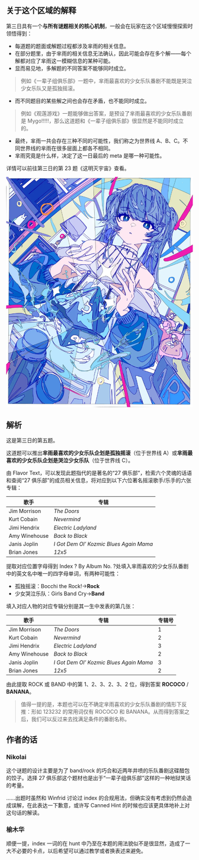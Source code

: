 ## 关于这个区域的解释

第三日具有一个**与所有谜题相关的核心机制**，一般会在玩家在这个区域慢慢探索时领悟得到：

- 每道题的题面或解题过程都涉及芈雨的相关信息。
- 在部分题里，由于芈雨的相关信息无法确认，因此可能会存在多个解——每个解都对应了芈雨这一模糊信息的某种可能。
- 显而易见地，多解题的不同答案不能够同时成立。

> 例如《一辈子组俱乐部》一题中，芈雨最喜欢的少女乐队番剧不能既是哭泣少女乐队又是孤独摇滚。

- 而不同题目的某些解之间也会存在矛盾，也不能同时成立。

> 例如《观莲游戏》一题能够做出答案，是预设了芈雨最喜欢的少女乐队番剧是 Mygo!!!!!，那么这道题和《一辈子组俱乐部》很显然是不能同时成立的。

- 最终，芈雨一共会存在三种不同的可能性，我们称之为世界线 A、B、C。不同世界线的芈雨在很多层面上都各不相同。
- 芈雨究竟是什么样，决定了这一日最后的 meta 是哪一种可能性。

详情可以前往第三日的第 23 题《这明灭宇宙》查看。

<img class="puzzle-image" src="media/solution/day3_premeta/4.webp" alt="">

## 解析

这是第三日的第五题。

这道题可以推出**芈雨最喜欢的少女乐队企划是孤独摇滚**（位于世界线 A）或**芈雨最喜欢的少女乐队企划是哭泣少女乐队**（位于世界线 C）。

由 Flavor Text，可以发现此题指代的是著名的“27 俱乐部”，检索六个灵魂的话语和查阅“27 俱乐部”的成员相关信息，将对应到以下六位著名摇滚歌手/乐手的六张专辑：

|歌手|专辑|
|-|-|
|Jim Morrison|*The Doors*|
|Kurt Cobain|*Nevermind*|
|Jimi Hendrix|*Electric Ladyland*|
|Amy Winehouse|*Back to Black*|
|Janis Joplin|*I Got Dem Ol’ Kozmic Blues Again Mama*|
|Brian Jones|*12x5*|

提取对应位置字母得到 Index ? By Album No.
?处填入芈雨喜欢的少女乐队番剧中的英文名中唯一的四字母单词，有两种可能性：

- 孤独摇滚：Bocchi the Rock!→**Rock** 
- 少女哭泣乐队：Girls Band Cry→**Band**

填入对应人物的对应专辑分别是其一生中发表的第几张：

|歌手|专辑|专辑号|
|-|-|-|
|Jim Morrison|*The Doors*|1|
|Kurt Cobain|*Nevermind*|2|
|Jimi Hendrix|*Electric Ladyland*|3|
|Amy Winehouse|*Back to Black*|2|
|Janis Joplin|*I Got Dem Ol’ Kozmic Blues Again Mama*|3|
|Brian Jones|*12x5*|2|

由此提取 ROCK 或 BAND 中的第 1、2、3、2、3、2 位，得到答案 **ROCOCO** / **BANANA**。

> 值得一提的是，本题也可以在不确定芈雨喜欢的少女乐队番剧的情形下反推：形如 123232 的常用词仅有 ROCOCO 和 BANANA。从而得到答案之后，我们可以反过来去找满足条件的番剧名称。

## 作者的话

### Nikolai

这个谜题的设计主要是为了 band/rock 的巧合和近两年井喷的乐队番剧这碟醋包的饺子。选择 27 俱乐部这个题材也是出于“一辈子组俱乐部”这样的一种地狱笑话的考量。

……出题时虽然和 Winfrid 讨论过 index 的合规用法，但确实没有考虑到仍然会造成误解，在此表达一下歉意，或许写 Canned Hint 的时候也应该更具体地补上对这句话的解读。

### 榆木华

顺便一提，index 一词的在 hunt 中乃至在本题的用法貌似不是很显然，造成了一大不必要的卡点，以后希望可以通过教学或者换表述来避免。